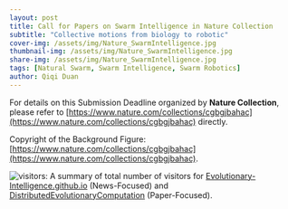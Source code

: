 ```yaml
---
layout: post
title: Call for Papers on Swarm Intelligence in Nature Collection
subtitle: "Collective motions from biology to robotic"
cover-img: /assets/img/Nature_SwarmIntelligence.jpg
thumbnail-img: /assets/img/Nature_SwarmIntelligence.jpg
share-img: /assets/img/Nature_SwarmIntelligence.jpg
tags: [Natural Swarm, Swarm Intelligence, Swarm Robotics]
author: Qiqi Duan
---
```


For details on this Submission Deadline organized by **Nature Collection**,
please refer to [https://www.nature.com/collections/cgbgjbahac](https://www.nature.com/collections/cgbgjbahac) directly.



Copyright of the Background Figure: [https://www.nature.com/collections/cgbgjbahac](https://www.nature.com/collections/cgbgjbahac).

![visitors](https://visitor-badge.laobi.icu/badge?page_id=Evolutionary-Intelligence.DistributedEvolutionaryComputation):
A summary of total number of visitors for
[Evolutionary-Intelligence.github.io](https://evolutionary-intelligence.github.io/)
(News-Focused) and
[DistributedEvolutionaryComputation](https://github.com/Evolutionary-Intelligence/DistributedEvolutionaryComputation)
(Paper-Focused).
